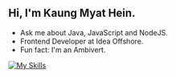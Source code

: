 ## Hi, I'm Kaung Myat Hein.

- Ask me about Java, JavaScript and NodeJS.
- Frontend Developer at Idea Offshore.
- Fun fact: I'm an Ambivert.

[![My Skills](https://skillicons.dev/icons?i=java,bootstrap,tailwindcss,materialui,javascript,typescript,react,electron,redux,nextjs,vue,firebase,php,nodejs,express,mongodb,py,mysql,postgres,prisma,heroku,git,figma)](https://skillicons.dev)
